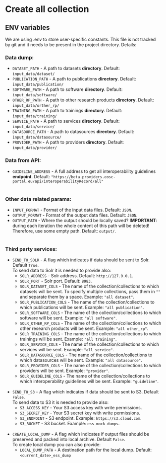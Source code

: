 # Create all collection
## ENV variables
We are using .env to store user-specific constants. This file is not tracked by git and it needs to be present in the project directory. Details:
### Data dump:
- `DATASET_PATH` - A path to datasets **directory**. Default: `input_data/dataset/`
- `PUBLICATION_PATH` - A path to publications **directory**. Default: `input_data/publication/`
- `SOFTWARE_PATH` - A path to software **directory**. Default: `input_data/software/`
- `OTHER_RP_PATH` - A path to other research products **directory**. Default: `input_data/orther_rp/`
- `TRAINING_PATH` - A path to trainings **directory**. Default: `input_data/training/`
- `SERVICE_PATH` - A path to services **directory**. Default: `input_data/service/`
- `DATASOURCE_PATH` - A path to datasources **directory**. Default: `input_data/datasource/`
- `PROVIDER_PATH` - A path to providers **directory**. Default: `input_data/provider/`

### Data from API:
- `GUIDELINE_ADDRESS` - A full address to get all interoperability guidelines **endpoint**. Default: `"https://beta.providers.eosc-portal.eu/api/interoperabilityRecord/all"`
<br></br>

### Other data related params:
- `INPUT_FORMAT` - Format of the input data files. Default: `JSON`.
- `OUTPUT_FORMAT` - Format of the output data files. Default: `JSON`.
- `OUTPUT_PATH` - Where the output should be locally saved? **IMPORTANT**: during each iteration the whole content of this path will be deleted! Therefore, use some empty path. Default: `output/`.
<br></br>

### Third party services:
- `SEND_TO_SOLR` -  A flag which indicates if data should be sent to Solr. Default `True`.
  <br> To send data to Solr it is needed to provide also:
  - `SOLR_ADDRESS` - Solr address. Default: `http://127.0.0.1`.
  - `SOLR_PORT` - Solr port. Default: `8983`.
  - `SOLR_DATASET_COLS` - The name of the collection/collections to which datasets will be sent. To specify multiple collections, pass them in `""` and separate them by a space. Example: `"all dataset"`.
  - `SOLR_PUBLICATION_COLS` - The name of the collection/collections to which publications will be sent. Example: `"all publication"`.
  - `SOLR_SOFTWARE_COLS` - The name of the collection/collections to which software will be sent. Example: `"all software"`.
  - `SOLR_OTHER_RP_COLS` - The name of the collection/collections to which other research products will be sent. Example: `"all other_rp"`.
  - `SOLR_TRAINING_COLS` - The name of the collection/collections to which trainings will be sent. Example: `"all training"`.
  - `SOLR_SERVICE_COLS` - The name of the collection/collections to which services will be sent. Example: `"all service"`.
  - `SOLR_DATASOURCE_COLS` - The name of the collection/collections to which datasources will be sent. Example: `"all datasource"`.
  - `SOLR_PROVIDER_COLS` - The name of the collection/collections to which providers will be sent. Example: `"provider"`.
  - `SOLR_GUIDELINE_COLS` - The name of the collection/collections to which interoperability guidelines will be sent. Example: `"guideline"`.
<br></br>
- `SEND_TO_S3` - A flag which indicates if data should be sent to S3. Default `False`.
  <br> To send data to S3 it is needed to provide also:
  - `S3_ACCESS_KEY` - Your S3 access key with write permissions.
  - `S3_SECRET_KEY` - Your S3 secret key with write permissions.
  - `S3_ENDPOINT` - S3 endpoint. Example: `https://s3.cloud.com`.
  - `S3_BUCKET` - S3 bucket. Example: `ess-mock-dumps`.
  <br></br>
- `CREATE_LOCAL_DUMP` - A flag which indicates if output files should be preserved and packed into local archive. Default `False`.
  <br> To create local dump you can also provide:
  - `LOCAL_DUMP_PATH` - A destination path for the local dump. Default: `<current_date>_ess_dump`
